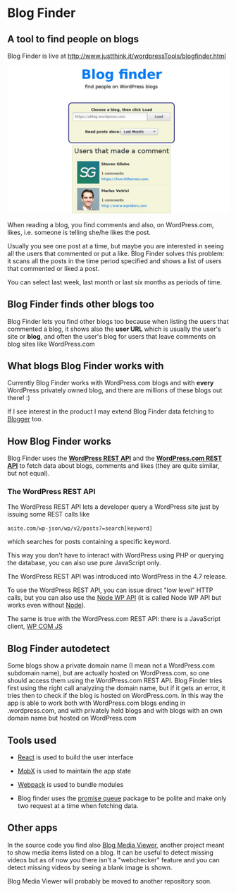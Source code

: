 # Blog Finder

## A tool to find people on blogs

Blog Finder is live at http://www.justthink.it/wordpressTools/blogfinder.html

![blogFinder in action](https://raw.githubusercontent.com/whiteseagull/blogfinder/master/assets/blogFinder.png)

When reading a blog, you find comments and also, on WordPress.com, likes, i.e. someone is telling she/he likes the post.

Usually you see one post at a time, but maybe you are interested in seeing all  the users that commented or put a like. 
Blog Finder solves this problem: it scans all the posts in the time period specified and shows a list of users that commented or liked a post. 

You can select last week, last month or last six months as periods of time.

## Blog Finder finds other blogs too
Blog Finder lets you find other blogs too because when listing the users that commented a blog, it shows also the **user URL** which is usually the user's site or **blog**, and often the user's blog for users that leave comments on blog sites like WordPress.com


## What blogs Blog Finder works with
Currently Blog Finder works with WordPress.com blogs and with **every** WordPress privately owned blog, and there are millions of these blogs out there! :) 

If I see interest in the product I may extend Blog Finder data fetching to [Blogger](https://www.blogger.com/) too.

## How Blog Finder works
Blog Finder uses the **[WordPress REST API](https://v2.wp-api.org/)** and the **[WordPress.com  REST API](https://developer.wordpress.com/docs/api/)** to fetch data about blogs, comments and likes (they are quite similar, but not equal).

### The WordPress REST API
The WordPress REST API lets a developer query a WordPress site just by issuing some REST calls like 

``asite.com/wp-json/wp/v2/posts?=search[keyword]``

which searches for posts containing a specific keyword.

This way you don't have to interact with WordPress using PHP or querying the database, you can also use pure JavaScript only.

The WordPress REST API was introduced into WordPress in the 4.7 release. 

To use the WordPress REST API, you can issue direct "low level" HTTP calls, but you can also use the [Node WP API](https://github.com/WP-API/node-wpapi) (it is called Node WP API but works even without [Node](https://nodejs.org/)). 

The same is true with the WordPress.com REST API: there is a JavaScript client, [WP COM JS](http://wpcomjs.com/)


## Blog Finder autodetect
Some blogs show a private domain name (I mean not a WordPress.com subdomain name), but are actually hosted on WordPress.com, so one should access them using the WordPress.com REST API.
Blog Finder tries first using the right call analyzing the domain name, but if it gets an error, it tries then to check if the blog is hosted on WordPress.com. In this way the app is able to work both with WordPress.com blogs ending in .wordpress.com, and with privately held blogs and with blogs with an own domain name but hosted on WordPress.com

## Tools used
- [React](https://reactjs.org/) is used to build the user interface
- [MobX](https://mobx.js.org/) is used to maintain the app state
- [Webpack](https://webpack.js.org/) is used to bundle modules

- Blog finder uses the [promise queue](https://www.npmjs.com/package/promise-queue) package to be polite and make only two request at a time when fetching data.


## Other apps
In the source code you find also [Blog Media Viewer](http://www.justthink.it/wordpressTools/bmv.html), another project meant to show media items listed on a blog. It can be useful to detect missing videos but as of now you there isn't a "webchecker" feature and you can detect missing videos by seeing a blank image is shown. 

Blog Media Viewer will probably be moved to another repository soon.

